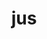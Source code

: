 ---
category: 3-letters
denotation: null
name: jus
reference_link: https://www.etymonline.com/word/jus
root_language: null
root_name: null
title: jus
type: free
word_sums:
- respelling: jus
  sum: 'Jus + '
---
